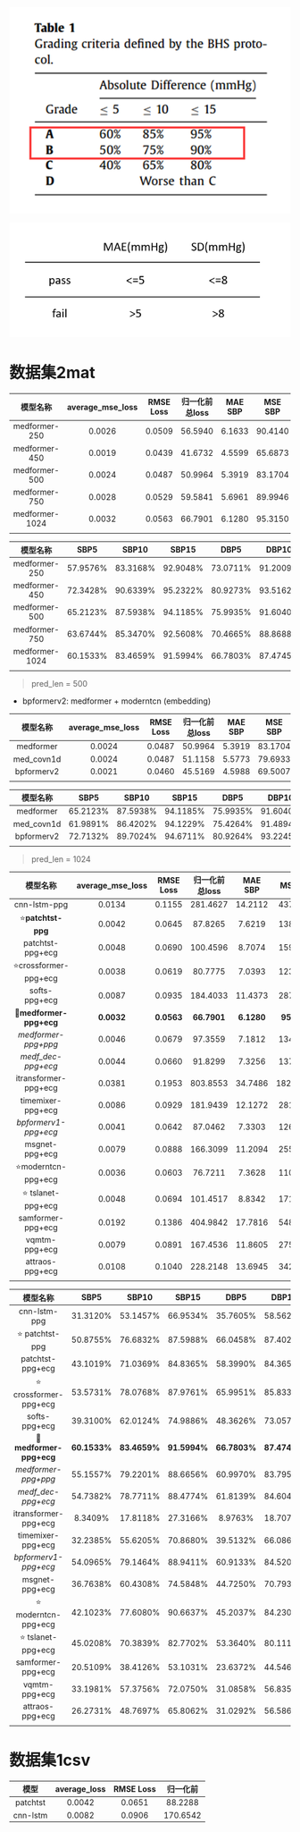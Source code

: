 ![BHS.png](image/BHS.png)

![AAMI.png](image/AAMI.png)

# 数据集2mat

|      模型名称      | average_mse_loss | RMSE Loss | 归一化前总loss | MAE SBP | MSE SBP | SD_SBP | MAE DBP | MSE DBP | SD_DBP | 
|:--------------:|:----------------:|:---------:|:---------:|:-------:|:-------:|:------:|:-------:|:-------:|:------:|
| medformer-250  |      0.0026      |  0.0509   |  56.5940  | 6.1633  | 90.4140 | 7.3660 | 4.1184  | 45.6402 | 5.8848 |
| medformer-450  |      0.0019      |  0.0439   |  41.6732  | 4.5599  | 65.6873 | 6.6094 | 3.3395  | 37.1549 | 5.3365 |
| medformer-500  |      0.0024      |  0.0487   |  50.9964  | 5.3919  | 83.1704 | 7.3433 | 3.8347  | 43.9991 | 5.9614 |
| medformer-750  |      0.0028      |  0.0529   |  59.5841  | 5.6961  | 89.9946 | 7.6294 | 4.5455  | 56.6079 | 6.4364 |
| medformer-1024 |      0.0032      |  0.0563   |  66.7901  | 6.1280  | 95.3150 | 7.5393 | 5.0020  | 64.8453 | 6.4997 |
|                |                  |           |           |         |         |        |         |         |        |

|      模型名称      |   SBP5   |  SBP10   |  SBP15   |   DBP5   |  DBP10   |  DBP15   |
|:--------------:|:--------:|:--------:|:--------:|:--------:|:--------:|:--------:|
| medformer-250  | 57.9576% | 83.3168% | 92.9048% | 73.0711% | 91.2009% | 95.8557% |
| medformer-450  | 72.3428% | 90.6339% | 95.2322% | 80.9273% | 93.5162% | 96.6554% |
| medformer-500  | 65.2123% | 87.5938% | 94.1185% | 75.9935% | 91.6040% | 95.8419% |
| medformer-750  | 63.6744% | 85.3470% | 92.5608% | 70.4665% | 88.8688% | 94.4794% |
| medformer-1024 | 60.1533% | 83.4659% | 91.5994% | 66.7803% | 87.4745% | 93.8422% |
|                |          |          |          |          |          |          |

> pred_len = 500

- bpformerv2: medformer + moderntcn (embedding)

|    模型名称    | average_mse_loss | RMSE Loss | 归一化前总loss | MAE SBP | MSE SBP | SD_SBP | MAE DBP | MSE DBP | SD_DBP | 
|:----------:|:----------------:|:---------:|:---------:|:-------:|:-------:|:------:|:-------:|:-------:|:------:|
| medformer  |      0.0024      |  0.0487   |  50.9964  | 5.3919  | 83.1704 | 7.3433 | 3.8347  | 43.9991 | 5.9614 |
| med_covn1d |      0.0024      |  0.0487   |  51.1158  | 5.5773  | 79.6933 | 7.0824 | 3.8730  | 44.2924 | 5.9442 |
| bpformerv2 |      0.0021      |  0.0460   |  45.5169  | 4.5988  | 69.5007 | 7.1880 | 3.2951  | 36.7769 | 5.6905 |
|            |                  |           |           |         |         |        |         |         |        |

|    模型名称    |   SBP5   |  SBP10   |  SBP15   |   DBP5   |  DBP10   |  DBP15   |
|:----------:|:--------:|:--------:|:--------:|:--------:|:--------:|:--------:|
| medformer  | 65.2123% | 87.5938% | 94.1185% | 75.9935% | 91.6040% | 95.8419% |
| med_covn1d | 61.9891% | 86.4202% | 94.1229% | 75.4264% | 91.4894% | 95.9496% |
| bpformerv2 | 72.7132% | 89.7024% | 94.6711% | 80.9264% | 93.2245% | 96.5440% |
|            |          |          |          |          |          |          |

> pred_len = 1024

|             模型名称             | average_mse_loss | RMSE Loss  |  归一化前总loss  |  MAE SBP   |   MSE SBP   |   SD_SBP   |  MAE DBP   |   MSE DBP   |   SD_DBP   | 
|:----------------------------:|:----------------:|:----------:|:-----------:|:----------:|:-----------:|:----------:|:----------:|:-----------:|:----------:|
|         cnn-lstm-ppg         |      0.0134      |   0.1155   |  281.4627   |  14.2112   |  437.2165   |  15.4965   |  11.9072   |  303.5553   |  12.4827   | 
|    :star:**patchtst-ppg**    |      0.0042      |   0.0645   |   87.8265   |   7.6219   |  138.1481   |   8.8635   |   5.1728   |   77.4795   |   7.3165   |
|       patchtst-ppg+ecg       |      0.0048      |   0.0690   |  100.4596   |   8.7074   |  159.9748   |   9.1281   |   5.7956   |   81.5585   |   7.2161   | 
|  :star:crossformer-ppg+ecg   |      0.0038      |   0.0619   |   80.7775   |   7.0393   |  123.0274   |   8.6584   |   5.0378   |   67.1356   |   6.9595   | 
|        softs-ppg+ecg         |      0.0087      |   0.0935   |  184.4033   |  11.4373   |  287.6602   |  12.4303   |   8.0717   |  153.8381   |   9.6523   |
| :star2:**medformer-ppg+ecg** |    **0.0032**    | **0.0563** | **66.7901** | **6.1280** | **95.3150** | **7.5393** | **5.0020** | **64.8453** | **6.4997** |
|     *medformer-ppg+ppg*      |      0.0046      |   0.0679   |   97.3559   |   7.1812   |  134.3557   |   9.0748   |   5.9154   |   94.7465   |   7.9205   | 
|      *medf_dec-ppg+ecg*      |      0.0044      |   0.0660   |   91.8299   |   7.3256   |  137.3974   |   9.0064   |   5.7106   |   84.6292   |   7.4437   | 
|     itransformer-ppg+ecg     |      0.0381      |   0.1953   |  803.8553   |  34.7486   |  1820.0414  |  23.6844   |  23.1626   |  724.5032   |  13.9485   |
|      timemixer-ppg+ecg       |      0.0086      |   0.0929   |  181.9439   |  12.1272   |  281.1597   |  11.8479   |   9.0559   |  160.2216   |   9.3849   | 
|     *bpformerv1-ppg+ecg*     |      0.0041      |   0.0642   |   87.0462   |   7.3303   |  126.6045   |   8.6217   |   5.9230   |   82.6581   |   7.2454   | 
|        msgnet-ppg+ecg        |      0.0079      |   0.0888   |  166.3099   |  11.2094   |  255.4992   |  11.3036   |   8.2832   |  144.4841   |   8.8842   |
|   :star:moderntcn-ppg+ecg    |      0.0036      |   0.0603   |   76.7211   |   7.3628   |  110.6512   |   7.7655   |   6.2649   |   69.8185   |   6.1324   |
|   :star:  tslanet-ppg+ecg    |      0.0048      |   0.0694   |  101.4517   |   8.8342   |  171.7770   |   9.8799   |   6.5382   |   93.3845   |   7.6086   |
|      samformer-ppg+ecg       |      0.0192      |   0.1386   |  404.9842   |  17.7816   |  548.6365   |  15.4997   |  14.6515   |  379.9878   |  13.2210   |
|        vqmtm-ppg+ecg         |      0.0079      |   0.0891   |  167.4536   |  11.8605   |  275.8050   |  11.7537   |  11.7537   |  219.9587   |   9.9601   |
|       attraos-ppg+ecg        |      0.0108      |   0.1040   |  228.2148   |  13.6945   |  342.5528   |  12.5513   |  10.7313   |  214.2452   |  10.1329   |
|                              |                  |            |             |            |             |            |            |             |            |

|             模型名称             |     SBP5     |    SBP10     |    SBP15     |     DBP5     |    DBP10     |    DBP15     |
|:----------------------------:|:------------:|:------------:|:------------:|:------------:|:------------:|:------------:|
|         cnn-lstm-ppg         |   31.3120%   |   53.1457%   |   66.9534%   |   35.7605%   |   58.5621%   |   71.9409%   |
|     :star: patchtst-ppg      |   50.8755%   |   76.6832%   |   87.5988%   |   66.0458%   |   87.4029%   |   93.6918%   |
|       patchtst-ppg+ecg       |   43.1019%   |   71.0369%   |   84.8365%   |   58.3990%   |   84.3652%   |   92.5187%   |
|  :star: crossformer-ppg+ecg  |   53.5731%   |   78.0768%   |   87.9761%   |   65.9951%   |   85.8339%   |   92.0496%   |
|        softs-ppg+ecg         |   39.3100%   |   62.0124%   |   74.9886%   |   48.3626%   |   73.0579%   |   84.8845%   |
| :star2:**medformer-ppg+ecg** | **60.1533%** | **83.4659%** | **91.5994%** | **66.7803%** | **87.4745%** | **93.8422%** |
|     *medformer-ppg+ppg*      |   55.1557%   |   79.2201%   |   88.6656%   |   60.9970%   |   83.7954%   |   91.8172%   |
|      *medf_dec-ppg+ecg*      |   54.7382%   |   78.7711%   |   88.4774%   |   61.8139%   |   84.6041%   |   92.2181%   |
|     itransformer-ppg+ecg     |   8.3409%    |   17.8118%   |   27.3166%   |   8.9763%    |   18.7078%   |   29.4122%   |
|      timemixer-ppg+ecg       |   32.2385%   |   55.6205%   |   70.8680%   |   39.5132%   |   66.0864%   |   81.2493%   |
|     *bpformerv1-ppg+ecg*     |   54.0965%   |   79.1464%   |   88.9411%   |   60.9133%   |   84.5202%   |   92.4475%   |
|        msgnet-ppg+ecg        |   36.7638%   |   60.4308%   |   74.5848%   |   44.7250%   |   70.7934%   |   83.9277%   |
|   :star: moderntcn-ppg+ecg   |   42.1023%   |   77.6080%   |   90.6637%   |   45.2037%   |   84.2305%   |   94.8561%   |
|   :star:  tslanet-ppg+ecg    |   45.0208%   |   70.3839%   |   82.7702%   |   53.3640%   |   80.1113%   |   90.3460%   |
|      samformer-ppg+ecg       |   20.5109%   |   38.4126%   |   53.1031%   |   23.6372%   |   44.5468%   |   60.9951%   |
|        vqmtm-ppg+ecg         |   33.1981%   |   57.3756%   |   72.0750%   |   31.0858%   |   56.8358%   |   73.9686%   |
|       attraos-ppg+ecg        |   26.2731%   |   48.7697%   |   65.8062%   |   31.0292%   |   56.5868%   |   74.7473%   |
|                              |              |              |              |              |              |              |

# 数据集1csv

|    模型    | average_loss | RMSE Loss |   归一化前   |
|:--------:|:------------:|:---------:|:--------:|
| patchtst |    0.0042    |  0.0651   | 88.2288  |
| cnn-lstm |    0.0082    |  0.0906   | 170.6542 |

